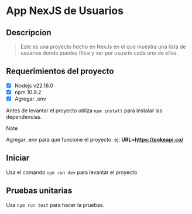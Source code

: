 # App NexJS de Usuarios

## Descripcion
> Este es una proyecto hecho en NexJs en el que muestra una lista de usuarios donde puedes filtra y ver por usuario cada uno de ellos.

## Requerimientos del proyecto

- [x] Nodejs v22.16.0
- [x] npm 10.9.2
- [x] Agregar .env

Antes de levantar el proyecto utiliza `npm install` para instalar las dependencias.

>[!NOTE]
> Agregar .env para que funcione el proyecto. ej: **URL=https://pokeapi.co/**

## Iniciar

Usa el comando `npm run dev` para levantar el proyecto

## Pruebas unitarias

Usa `npm run test` para hacer la pruebas.
